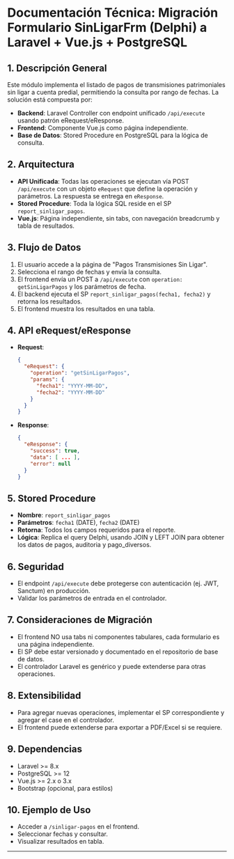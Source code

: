 # Documentación Técnica: Migración Formulario SinLigarFrm (Delphi) a Laravel + Vue.js + PostgreSQL

## 1. Descripción General
Este módulo implementa el listado de pagos de transmisiones patrimoniales sin ligar a cuenta predial, permitiendo la consulta por rango de fechas. La solución está compuesta por:
- **Backend**: Laravel Controller con endpoint unificado `/api/execute` usando patrón eRequest/eResponse.
- **Frontend**: Componente Vue.js como página independiente.
- **Base de Datos**: Stored Procedure en PostgreSQL para la lógica de consulta.

## 2. Arquitectura
- **API Unificada**: Todas las operaciones se ejecutan vía POST `/api/execute` con un objeto `eRequest` que define la operación y parámetros. La respuesta se entrega en `eResponse`.
- **Stored Procedure**: Toda la lógica SQL reside en el SP `report_sinligar_pagos`.
- **Vue.js**: Página independiente, sin tabs, con navegación breadcrumb y tabla de resultados.

## 3. Flujo de Datos
1. El usuario accede a la página de "Pagos Transmisiones Sin Ligar".
2. Selecciona el rango de fechas y envía la consulta.
3. El frontend envía un POST a `/api/execute` con `operation: getSinLigarPagos` y los parámetros de fecha.
4. El backend ejecuta el SP `report_sinligar_pagos(fecha1, fecha2)` y retorna los resultados.
5. El frontend muestra los resultados en una tabla.

## 4. API eRequest/eResponse
- **Request**:
  ```json
  {
    "eRequest": {
      "operation": "getSinLigarPagos",
      "params": {
        "fecha1": "YYYY-MM-DD",
        "fecha2": "YYYY-MM-DD"
      }
    }
  }
  ```
- **Response**:
  ```json
  {
    "eResponse": {
      "success": true,
      "data": [ ... ],
      "error": null
    }
  }
  ```

## 5. Stored Procedure
- **Nombre**: `report_sinligar_pagos`
- **Parámetros**: `fecha1` (DATE), `fecha2` (DATE)
- **Retorna**: Todos los campos requeridos para el reporte.
- **Lógica**: Replica el query Delphi, usando JOIN y LEFT JOIN para obtener los datos de pagos, auditoria y pago_diversos.

## 6. Seguridad
- El endpoint `/api/execute` debe protegerse con autenticación (ej. JWT, Sanctum) en producción.
- Validar los parámetros de entrada en el controlador.

## 7. Consideraciones de Migración
- El frontend NO usa tabs ni componentes tabulares, cada formulario es una página independiente.
- El SP debe estar versionado y documentado en el repositorio de base de datos.
- El controlador Laravel es genérico y puede extenderse para otras operaciones.

## 8. Extensibilidad
- Para agregar nuevas operaciones, implementar el SP correspondiente y agregar el case en el controlador.
- El frontend puede extenderse para exportar a PDF/Excel si se requiere.

## 9. Dependencias
- Laravel >= 8.x
- PostgreSQL >= 12
- Vue.js >= 2.x o 3.x
- Bootstrap (opcional, para estilos)

## 10. Ejemplo de Uso
- Acceder a `/sinligar-pagos` en el frontend.
- Seleccionar fechas y consultar.
- Visualizar resultados en tabla.

---
